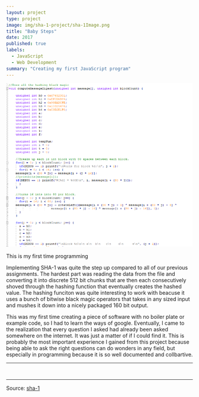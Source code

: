 ```yaml
---
layout: project
type: project
image: img/sha-1-project/sha-1Image.png
title: "Baby Steps"
date: 2017
published: true
labels:
  - JavaScript
  - Web Development
summary: "Creating my first JavaScript program"
---
```


<img class="img-fluid" src="../img/sha-1-project/sha-1Code.png">

This is my first time programming

Implementing SHA-1 was quite the step up compared to all of our previous assignments. The hardest part was reading the data from the file and converting it into discrete 512 bit chunks that are then each consecutively shoved through the hashing function that eventually creates the hashed value. The hashing funciton was quite interesting to work with beacuse it uses a bunch of bitwise black magic operators that takes in any sized input and mushes it down into a nicely packaged 160 bit output.

This was my first time creating a piece of software with no boiler plate or example code, so I had to learn the ways of google. Eventually, I came to the realization that every question I asked had already been asked somewhere on the internet. It was just a matter of if I could find it. This is probably the most important experience I gained from this project because being able to ask the right questions can do wonders in any field, but especially in programming because it is so well documented and collbartive. 

<hr>

<pre>

</pre>

<hr>

Source: <a href="https://github.com/yertsti/sha-1"><i class="large github icon "></i>sha-1</a>
